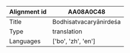 |Alignment id | AA08A0C48
| --- | --- 
|Title | Bodhisatvacaryānirdeśa 
|Type | translation
|Languages | ['bo', 'zh', 'en']
